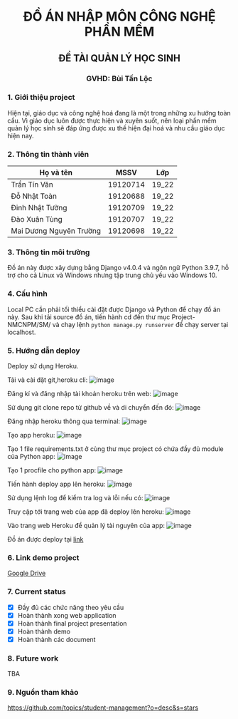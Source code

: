 <h1 align="center">ĐỒ ÁN NHẬP MÔN CÔNG NGHỆ PHẦN MỀM</h1>

<h2 align="center">ĐỀ TÀI QUẢN LÝ HỌC SINH</h2>

<h3 align="center">GVHD: Bùi Tấn Lộc</h3>


### 1. Giới thiệu project 
Hiện tại, giáo dục và công nghệ hoá đang là một trong những xu hướng toàn cầu. Vì giáo dục luôn được thực hiện và xuyên suốt, nên loại phần mềm quản lý học sinh sẽ đáp ứng được xu thế hiện đại hoá và nhu cầu giáo dục hiện nay.

### 2. Thông tin thành viên
| Họ và tên | MSSV | Lớp |
| --- | --- | --- |
| Trần Tín Văn | 19120714 | 19_22 |
| Đỗ Nhật Toàn | 19120688 | 19_22 |
| Đinh Nhật Tường | 19120709 | 19_22 |
| Đào Xuân Tùng | 19120707 | 19_22 |
| Mai Dương Nguyên Trường | 19120698 | 19_22 |

### 3. Thông tin môi trường <!-- Môi trường thực thi (phiên bản hệ điều hành, SDK, Dev Tools, cơ sở dữ liệu, etc.) -->
Đồ án này được xây dựng bằng Django v4.0.4 và ngôn ngữ Python 3.9.7, hỗ trợ cho cả Linux và Windows nhưng tập trung chủ yếu vào Windows 10.

### 4. Cấu hình  <!-- Hướng dẫn cấu hình project chạy local PC. -->
Local PC cần phải tối thiểu cài đặt được Django và Python để chạy đồ án này. Sau khi tải source đồ án, tiến hành cd đến thư mục Project-NMCNPM/SM/ và chạy lệnh `python manage.py runserver` để chạy server tại localhost.

### 5. Hướng dẫn deploy  <!-- Hướng dẫn deploy project lên Heroku, Netlify, etc. (có thể bổ sung cho đến present cuối kỳ) -->
Deploy sử dụng Heroku.

Tải và cài đặt git,heroku cli:
![image](https://user-images.githubusercontent.com/74363485/172088514-84234e5b-78e1-4f38-8bcf-dc63b96e5f09.png)

Đăng kí và đăng nhập tài khoản heroku trên web:
![image](https://user-images.githubusercontent.com/74363485/172088563-e0cf79a1-3ca2-4163-bbc1-cd32b0283d64.png)

Sử dụng git clone repo từ github về và di chuyển đến đó:
![image](https://user-images.githubusercontent.com/74363485/172088643-7105c7f0-9014-4957-b244-1ff9508d703b.png)

Đăng nhập heroku thông qua terminal:
![image](https://user-images.githubusercontent.com/74363485/172047823-dd2f95e1-baf3-4fd3-810b-e44da06a24ee.png)

Tạo app heroku:
![image](https://user-images.githubusercontent.com/74363485/172047924-6057cce3-0498-49f9-b2d4-5acaf902f7b5.png)

Tạo 1 file requirements.txt ở cùng thư mục project có chứa đầy đủ module của Python app:
![image](https://user-images.githubusercontent.com/74363485/172088353-98a65e1d-24ee-4396-a2c0-706898e9d0ea.png)

Tạo 1 procfile cho python app:
![image](https://user-images.githubusercontent.com/74363485/172088773-e096c085-cfa7-43db-b4c3-16f017c95866.png)

Tiến hành deploy app lên heroku:
![image](https://user-images.githubusercontent.com/74363485/172088711-06f7154a-9dd4-4399-aa74-6faeb79c803a.png)

Sử dụng lệnh log để kiểm tra log và lỗi nếu có:
![image](https://user-images.githubusercontent.com/74363485/172089271-61c05bf4-d94d-4a57-b658-9ae791f71210.png)

Truy cập tới trang web của app đã deploy lên heroku:
![image](https://user-images.githubusercontent.com/74363485/172088906-2eeeee0d-6289-4adb-8737-f040f411c6a0.png)

Vào trang web Heroku để quản lý tài nguyên của app:
![image](https://user-images.githubusercontent.com/74363485/172089149-323df58b-e0ea-4cde-81cc-9ac41e96eebe.png)

Đồ án được deploy tại [link](https://student-management-09.herokuapp.com/)

### 6. Link demo project <!-- Link Google Drive hoặc Youtube video demo (có thể bổ sung cho đến present cuối kỳ) -->
[Google Drive](https://drive.google.com/drive/folders/1ibR6lSzFQP0H9uKOjFmbjEPT_IfP_PN-?usp=sharing)

### 7. Current status  <!-- Current status: tóm tắt những gì đã hoàn thành (có thể bổ sung cho đến present cuối kỳ) -->
- [x] Đầy đủ các chức năng theo yêu cầu
- [x] Hoàn thành xong web application
- [x] Hoàn thành final project presentation
- [x] Hoàn thành demo
- [x] Hoàn thành các document

### 8. Future work  <!-- Future works: tóm tắt những gì cần làm thêm (có thể bổ sung cho đến present cuối kỳ) -->
TBA

### 9. Nguồn tham khảo  <!-- Tham khảo chéo các project liên quan nếu có (backend thì giới thiệu link tham khảo frontend và ngược lại) -->
https://github.com/topics/student-management?o=desc&s=stars


